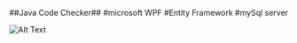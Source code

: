 ##Java Code Checker##
#microsoft WPF
#Entity Framework
#mySql server




![Alt Text](https://s4.gifyu.com/images/ezgif.com-gif-maker7aac799c0685a017.gif)


